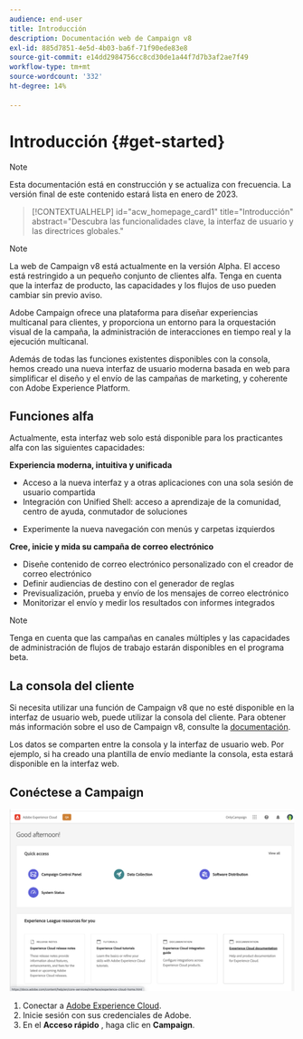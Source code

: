 ```yaml
---
audience: end-user
title: Introducción
description: Documentación web de Campaign v8
exl-id: 885d7851-4e5d-4b03-ba6f-71f90ede83e8
source-git-commit: e14dd2984756cc8cd30de1a44f7d7b3af2ae7f49
workflow-type: tm+mt
source-wordcount: '332'
ht-degree: 14%

---
```


# Introducción {#get-started}

>[!NOTE]
>
>Esta documentación está en construcción y se actualiza con frecuencia. La versión final de este contenido estará lista en enero de 2023.

<!--
V8 web overview
context, scope (targets cross-channel practitioners), limitations
only existing customers
-->
>[!CONTEXTUALHELP]
>id="acw_homepage_card1"
>title="Introducción"
>abstract="Descubra las funcionalidades clave, la interfaz de usuario y las directrices globales."

>[!NOTE]
>
>La web de Campaign v8 está actualmente en la versión Alpha. El acceso está restringido a un pequeño conjunto de clientes alfa. Tenga en cuenta que la interfaz de producto, las capacidades y los flujos de uso pueden cambiar sin previo aviso.

Adobe Campaign ofrece una plataforma para diseñar experiencias multicanal para clientes, y proporciona un entorno para la orquestación visual de la campaña, la administración de interacciones en tiempo real y la ejecución multicanal.

Además de todas las funciones existentes disponibles con la consola, hemos creado una nueva interfaz de usuario moderna basada en web para simplificar el diseño y el envío de las campañas de marketing, y coherente con Adobe Experience Platform.

## Funciones alfa

Actualmente, esta interfaz web solo está disponible para los practicantes alfa con las siguientes capacidades:

**Experiencia moderna, intuitiva y unificada**

* Acceso a la nueva interfaz y a otras aplicaciones con una sola sesión de usuario compartida
* Integración con Unified Shell: acceso a aprendizaje de la comunidad, centro de ayuda, conmutador de soluciones
<!--
No search and pulse notifications in Alpha
-->
* Experimente la nueva navegación con menús y carpetas izquierdos

**Cree, inicie y mida su campaña de correo electrónico**

* Diseñe contenido de correo electrónico personalizado con el creador de correo electrónico
* Definir audiencias de destino con el generador de reglas
* Previsualización, prueba y envío de los mensajes de correo electrónico
* Monitorizar el envío y medir los resultados con informes integrados

<!--
add info somewhere to remind users that
* they still have access to their console (+ link to v8 console doc)
* they keep their existing data (example: will be able to use their existing delivery templates to create deliveries)
-->

>[!NOTE]
>
>Tenga en cuenta que las campañas en canales múltiples y las capacidades de administración de flujos de trabajo estarán disponibles en el programa beta.

## La consola del cliente

Si necesita utilizar una función de Campaign v8 que no esté disponible en la interfaz de usuario web, puede utilizar la consola del cliente. Para obtener más información sobre el uso de Campaign v8, consulte la [documentación](https://experienceleague.adobe.com/docs/campaign/campaign-v8/campaign-home.html?lang=es).

Los datos se comparten entre la consola y la interfaz de usuario web. Por ejemplo, si ha creado una plantilla de envío mediante la consola, esta estará disponible en la interfaz web.

## Conéctese a Campaign

![](assets/connect.png)

1. Conectar a [Adobe Experience Cloud](http://experience.adobe.com).
1. Inicie sesión con sus credenciales de Adobe.
1. En el **Acceso rápido** , haga clic en **Campaign**.

<!--
-> experience cloud home: "Campaign" -> home campaign v8
-> or Campaign v8 web if direct URL
-->
